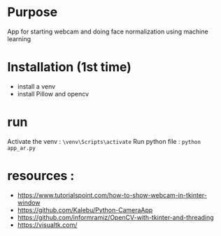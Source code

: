 # Purpose
App for starting webcam and doing face normalization using machine learning

# Installation (1st time)
- install a venv
- install Pillow and opencv

# run
Activate the venv : `\venv\Scripts\activate` 
Run python file : `python app_ar.py`

# resources : 
- https://www.tutorialspoint.com/how-to-show-webcam-in-tkinter-window
- https://github.com/Kalebu/Python-CameraApp
- https://github.com/informramiz/OpenCV-with-tkinter-and-threading
- https://visualtk.com/

